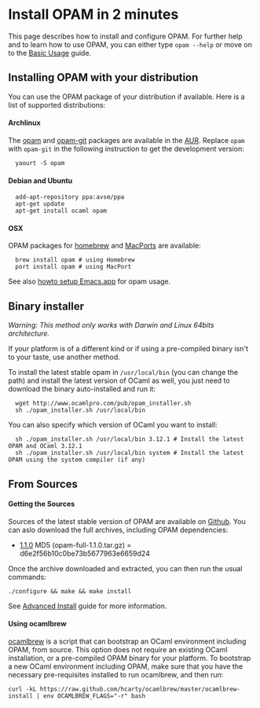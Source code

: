 # Install OPAM in 2 minutes

This page describes how to install and configure OPAM.
For further help and to learn how to use OPAM, you can either type
`opam --help` or move on to the [Basic Usage](Basic_Usage.html) guide.

## Installing OPAM with your distribution

You can use the OPAM package of your distribution if
available. Here is a list of supported distributions:

#### Archlinux

The [opam](http://aur.archlinux.org/packages.php?ID=62127) and [opam-git](http://aur.archlinux.org/packages.php?ID=62387) packages are available in the [AUR](https://wiki.archlinux.org/index.php/AUR). Replace `opam` with `opam-git` in the following instruction to get the development version:

```
  yaourt -S opam
```

#### Debian and Ubuntu

```
  add-apt-repository ppa:avsm/ppa
  apt-get update
  apt-get install ocaml opam
```

#### OSX

OPAM packages for [homebrew](http://mxcl.github.com/homebrew/) and [MacPorts](http://www.macports.org/) are available:

```
  brew install opam # using Homebrew
  port install opam # using MacPort
```

See also [howto setup Emacs.app](https://github.com/OCamlPro/opam/wiki/Setup-Emacs.app-on-macosx-for-opam-usage) for opam usage.

## Binary installer

*Warning: This method only works with Darwin and Linux 64bits architecture.*

If your platform is of a different kind or if using a pre-compiled binary isn't to your
taste, use another method.

To install the latest stable opam in `/usr/local/bin` (you can change the path) and install the latest version of OCaml as well, you just need to download the binary auto-installed and run it:

```
  wget http://www.ocamlpro.com/pub/opam_installer.sh
  sh ./opam_installer.sh /usr/local/bin
```

You can also specify which version of OCaml you want to install:

```
  sh ./opam_installer.sh /usr/local/bin 3.12.1 # Install the latest OPAM and OCaml 3.12.1
  sh ./opam_installer.sh /usr/local/bin system # Install the latest OPAM using the system compiler (if any)
```

## From Sources

#### Getting the Sources

Sources of the latest stable version of OPAM are available on [Github](https://github.com/ocaml/opam/releases). You can aslo download the full archives, including OPAM dependencies:

* [1.1.0](http://www.ocamlpro.com/pub/opam-full-1.1.0.tar.gz) MD5 (opam-full-1.1.0.tar.gz) = d6e2f56b10c0be73b5677963e6659d24

Once the archive downloaded and extracted, you can then run the usual commands:

```
./configure && make && make install
```

See [Advanced Install](Advanced_Install.html) guide for more information.

#### Using ocamlbrew

[ocamlbrew](https://github.com/hcarty/ocamlbrew) is a script that can bootstrap an OCaml environment including OPAM, from source.  This option does not require an existing OCaml installation, or a pre-compiled OPAM binary for your platform.  To bootstrap a new OCaml environment including OPAM, make sure that you have the necessary pre-requisites installed to run ocamlbrew, and then run:

```
curl -kL https://raw.github.com/hcarty/ocamlbrew/master/ocamlbrew-install | env OCAMLBREW_FLAGS="-r" bash
```